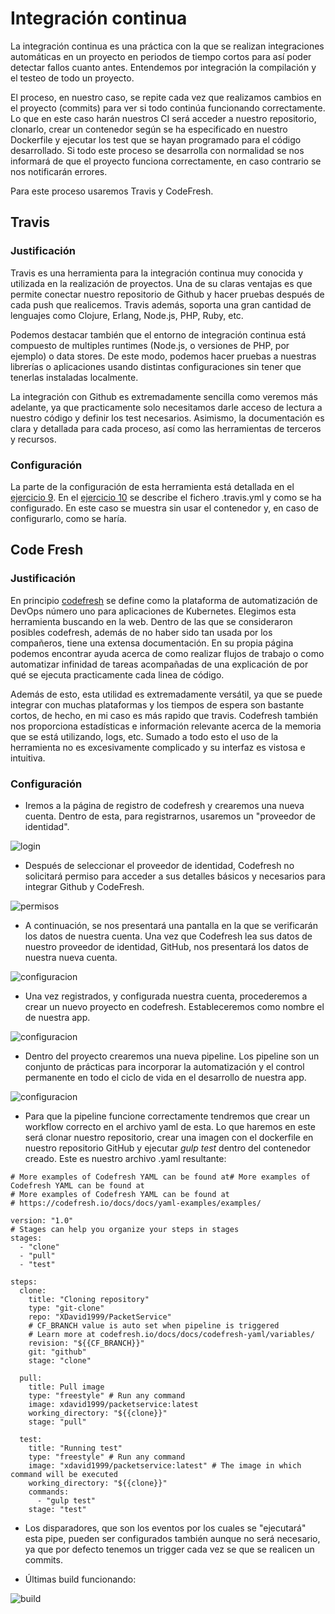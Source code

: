 # Integración continua

La integración continua es una práctica con la que se realizan integraciones automáticas en un proyecto en periodos de tiempo cortos para así poder detectar fallos cuanto antes. Entendemos por integración la compilación y el testeo de todo un proyecto.

El proceso, en nuestro caso, se repite cada vez que realizamos cambios en el proyecto (commits) para ver si todo continúa funcionando correctamente. Lo que en este caso harán nuestros CI será acceder a nuestro repositorio, clonarlo, crear un contenedor según se ha especificado en nuestro Dockerfile y ejecutar los test que se hayan programado para el código desarrollado. Si todo este proceso se desarrolla con normalidad se nos informará de que el proyecto funciona correctamente, en caso contrario se nos notificarán errores.

Para este proceso usaremos Travis y CodeFresh.

## Travis

### Justificación

Travis es una herramienta para la integración continua muy conocida y utilizada en la realización de proyectos. Una de su claras ventajas es que permite conectar nuestro repositorio de Github y hacer pruebas después de cada push que realicemos. Travis además, soporta una gran cantidad de lenguajes como Clojure, Erlang, Node.js, PHP, Ruby, etc. 

Podemos destacar también que el entorno de integración continua está compuesto de multiples runtimes (Node.js, o versiones de PHP, por ejemplo) o data stores. De este modo, podemos hacer pruebas a nuestras librerías o aplicaciones usando distintas configuraciones sin tener que tenerlas instaladas localmente.

La integración con Github es extremadamente sencilla como veremos más adelante, ya que practicamente solo necesitamos darle acceso de lectura a nuestro código y definir los test necesarios. Asimismo, la documentación es clara y detallada para cada proceso, así como las herramientas de terceros y recursos.

### Configuración

La parte de la configuración de esta herramienta está detallada en el [ejercicio 9](https://github.com/XDavid1999/Exercises/blob/master/Ejercicios/ejercicio9/ejercicio9.md). En el [ejercicio 10](https://github.com/XDavid1999/Exercises/blob/master/Ejercicios/ejercicio10/ejercicio10.md) se describe el fichero .travis.yml y como se ha configurado. En este caso se muestra sin usar el contenedor y, en caso de configurarlo, como se haría.

## Code Fresh

### Justificación

En principio [codefresh](https://codefresh.io) se define como la plataforma de automatización de DevOps número uno para aplicaciones de Kubernetes. Elegimos esta herramienta buscando en la web. Dentro de las que se consideraron posibles codefresh, además de no haber sido tan usada por los compañeros, tiene una extensa documentación. En su propia página podemos encontrar ayuda acerca de como realizar flujos de trabajo o como automatizar infinidad de tareas acompañadas de una explicación de por qué se ejecuta practicamente cada linea de código. 

Además de esto, esta utilidad es extremadamente versátil, ya que se puede integrar con muchas plataformas y los tiempos de espera son bastante cortos, de hecho, en mi caso es más rapido que travis. Codefresh también nos proporciona estadísticas e información relevante acerca de la memoria que se está utilizando, logs, etc. Sumado a todo esto el uso de la herramienta no es excesivamente complicado y su interfaz es vistosa e intuitiva.

### Configuración

- Iremos a la página de registro de codefresh y crearemos una nueva cuenta. Dentro de esta, para registrarnos, usaremos un "proveedor de identidad".

![login](images/im1.png)

- Después de seleccionar el proveedor de identidad, Codefresh no solicitará permiso para acceder a sus detalles básicos y necesarios para integrar Github y CodeFresh.

![permisos](images/im2.png)

- A continuación, se nos presentará una pantalla en la que se verificarán los datos de nuestra cuenta. Una vez que Codefresh lea sus datos de nuestro proveedor de identidad, GitHub, nos presentará los datos de nuestra nueva cuenta.

![configuracion](images/im3.png)

- Una vez registrados, y configurada nuestra cuenta, procederemos a crear un nuevo proyecto en codefresh. Estableceremos como nombre el de nuestra app.

![configuracion](images/im4.png)

- Dentro del proyecto crearemos una nueva pipeline. Los pipeline son un conjunto de prácticas para incorporar la automatización y el control permanente en todo el ciclo de vida en el desarrollo de nuestra app.

![configuracion](images/im5.png)

- Para que la pipeline funcione correctamente tendremos que crear un workflow correcto en el archivo yaml de esta. Lo que haremos en este será clonar nuestro repositorio, crear una imagen con el dockerfile en nuestro repositorio GitHub y ejecutar *gulp test* dentro del contenedor creado. Este es nuestro archivo .yaml resultante: 

~~~
# More examples of Codefresh YAML can be found at# More examples of Codefresh YAML can be found at
# More examples of Codefresh YAML can be found at
# https://codefresh.io/docs/docs/yaml-examples/examples/

version: "1.0"
# Stages can help you organize your steps in stages
stages:
  - "clone"
  - "pull"
  - "test"

steps:
  clone:
    title: "Cloning repository"
    type: "git-clone"
    repo: "XDavid1999/PacketService"
    # CF_BRANCH value is auto set when pipeline is triggered
    # Learn more at codefresh.io/docs/docs/codefresh-yaml/variables/
    revision: "${{CF_BRANCH}}"
    git: "github"
    stage: "clone"

  pull:
    title: Pull image
    type: "freestyle" # Run any command
    image: xdavid1999/packetservice:latest
    working_directory: "${{clone}}"
    stage: "pull"
    
  test:
    title: "Running test"
    type: "freestyle" # Run any command
    image: "xdavid1999/packetservice:latest" # The image in which command will be executed
    working_directory: "${{clone}}"
    commands:
      - "gulp test"
    stage: "test"
~~~

-  Los disparadores, que son los eventos por los cuales se "ejecutará" esta pipe, pueden ser configurados también aunque no será necesario, ya que por defecto tenemos un trigger cada vez se que se realicen un commits.

- Últimas build funcionando:

![build](images/im6.png)
